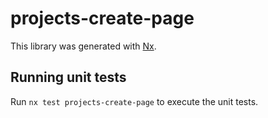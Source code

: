 # projects-create-page

This library was generated with [Nx](https://nx.dev).

## Running unit tests

Run `nx test projects-create-page` to execute the unit tests.
